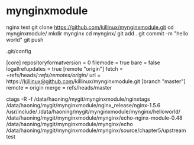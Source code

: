 mynginxmodule
=============

nginx test
git clone https://github.com/killinux/mynginxmodule.git
cd mynginxmodule/
mkdir mynginx
cd mynginx/
git add .
git commit -m "hello world"
git push



.git/config 


[core]
        repositoryformatversion = 0
        filemode = true
        bare = false
        logallrefupdates = true
[remote "origin"]
        fetch = +refs/heads/*:refs/remotes/origin/*
        url = https://killinux@github.com/killinux/mynginxmodule.git
[branch "master"]
        remote = origin
        merge = refs/heads/master


ctags -R -f /data/haoning/mygit/mynginxmodule/nginxtags /data/haoning/mygit/mynginxmodule/nginx_release/nginx-1.5.6 /usr/include/ /data/haoning/mygit/mynginxmodule/mynginx/helloworld/ /data/haoning/mygit/mynginxmodule/mynginx/echo-nginx-module-0.48 /data/haoning/mygit/mynginxmodule/mynginx/echo /data/haoning/mygit/mynginxmodule/mynginx/source/chapter5/upstream 
test
